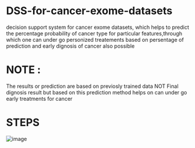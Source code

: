 # DSS-for-cancer-exome-datasets
decision support system for cancer exome datasets, which helps to predict the percentage probability of cancer type for particular features,through which
one can under go personized treatements based on persentage of prediction and early dignosis of cancer also possible

# NOTE : 
The results or prediction are based on previosly trained data NOT Final dignosis result but based on this prediction method helps on can under go early treatments for cancer

# STEPS
![image](https://user-images.githubusercontent.com/70704151/136044447-e240fb23-d7d9-4645-be07-ee863103bfe4.png)




